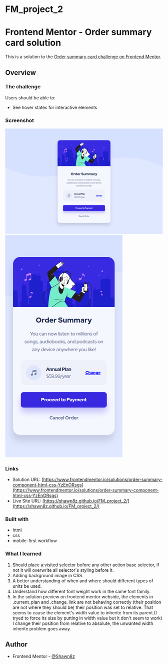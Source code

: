# FM_project_2

# Frontend Mentor - Order summary card solution

This is a solution to the [Order summary card challenge on Frontend Mentor](https://www.frontendmentor.io/challenges/order-summary-component-QlPmajDUj).

## Overview

### The challenge

Users should be able to:

- See hover states for interactive elements

### Screenshot

![desktop](./screenshots/order_summary_desktop.png)
![mobile](./screenshots/order_summary_mobile.png)

### Links

- Solution URL: [https://www.frontendmentor.io/solutions/order-summary-component-html-css-YzEnORsgs](https://www.frontendmentor.io/solutions/order-summary-component-html-css-YzEnORsgs)
- Live Site URL: [https://shawn8z.github.io/FM_project_2/](https://shawn8z.github.io/FM_project_2/)

### Built with

- html
- css
- mobile-first workflow

### What I learned

1. Should place a:visited selector before any other action base selector, if not it will overwrite all selector`s styling before it.
2. Adding background image in CSS.
3. A better understanding of when and where should different types of units be used.
4. Understand how different font weight work in the same font family.
5. In the solution preview on frontend mentor webside, the elements in .current_plan and .change_link are not behaving correctly (their position are not where they should be) their position was set to relative. That seems to cause the element's width value to inherite from its parent.(I tryed to force its size by putting in width value but it don't seem to work) I change their position from relative to absolute, the unwanted width inherite problem goes away.

## Author

- Frontend Mentor - [@Shawn8z](https://www.frontendmentor.io/profile/Shawn8z)

